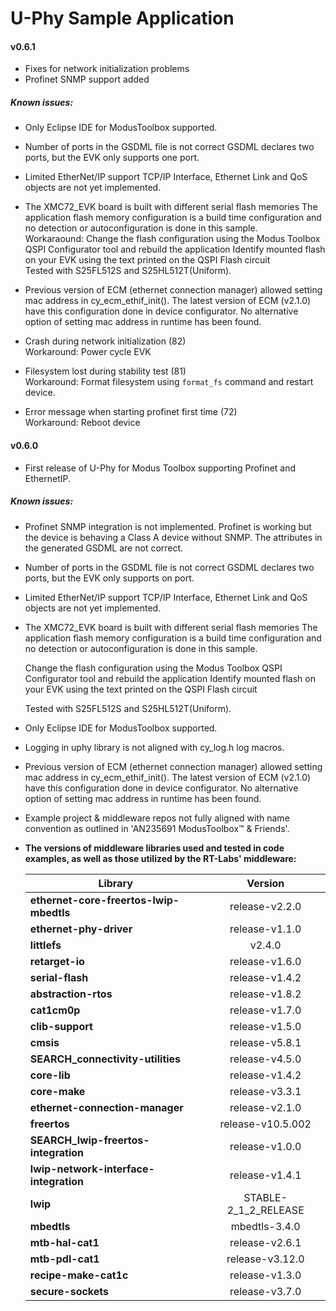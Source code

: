 # U-Phy Sample Application 

#### v0.6.1
* Fixes for network initialization problems
* Profinet SNMP support added

##### Known issues:
* Only Eclipse IDE for ModusToolbox supported.

* Number of ports in the GSDML file is not correct
  GSDML declares two ports, but the EVK only supports one port.

* Limited EtherNet/IP support
  TCP/IP Interface, Ethernet Link and QoS objects are not yet implemented.

* The XMC72_EVK board is built with different serial flash memories
  The application flash memory configuration is a build time
  configuration and no detection or autoconfiguration is done
  in this sample.  
  Workaraound: Change the flash configuration using the Modus Toolbox
  QSPI Configurator tool and rebuild the application
  Identify mounted flash on your EVK using the text printed on the
  QSPI Flash circuit  
  Tested with S25FL512S and S25HL512T(Uniform).

* Previous version of ECM (ethernet connection manager) allowed setting mac address in cy_ecm_ethif_init(). The latest version of ECM (v2.1.0) have this configuration done in device configurator. No alternative option of setting mac address in runtime has been found.

* Crash during network initialization (82)  
  Workaround: Power cycle EVK

* Filesystem lost during stability test (81)  
  Workaround: Format filesystem using `format_fs` command and restart device.

* Error message when starting profinet first time (72)  
  Workaround: Reboot device


#### v0.6.0

* First release of U-Phy for Modus Toolbox supporting Profinet and EthernetIP.

##### Known issues:

* Profinet SNMP integration is not implemented. 
  Profinet is working but the device is behaving a Class A device without SNMP. 
  The attributes in the generated GSDML are not correct.

* Number of ports in the GSDML file is not correct
  GSDML declares two ports, but the EVK only supports on port.

* Limited EtherNet/IP support
  TCP/IP Interface, Ethernet Link and QoS objects are not yet implemented.

* The XMC72_EVK board is built with different serial flash memories
  The application flash memory configuration is a build time
  configuration and no detection or autoconfiguration is done
  in this sample.

  Change the flash configuration using the Modus Toolbox
  QSPI Configurator tool and rebuild the application
  Identify mounted flash on your EVK using the text printed on the
  QSPI Flash circuit

  Tested with S25FL512S and S25HL512T(Uniform).

* Only Eclipse IDE for ModusToolbox supported.

* Logging in uphy library is not aligned with cy_log.h log macros.

* Previous version of ECM (ethernet connection manager) allowed setting mac address in cy_ecm_ethif_init(). The latest version of ECM (v2.1.0) have this configuration done in device configurator. No alternative option of setting mac address in runtime has been found.

* Example project & middleware repos not fully aligned with name convention as outlined in 'AN235691  ModusToolbox™ & Friends'.

* **The versions of middleware libraries used and tested in code examples, as well as those utilized by the RT-Labs' middleware:**

  | Library                                 |       Version        |
  | --------------------------------------- | :------------------: |
  | **ethernet-core-freertos-lwip-mbedtls** |    release-v2.2.0    |
  | **ethernet-phy-driver**                 |    release-v1.1.0    |
  | **littlefs**                            |        v2.4.0        |
  | **retarget-io**                         |    release-v1.6.0    |
  | **serial-flash**                        |    release-v1.4.2    |
  | **abstraction-rtos**                    |    release-v1.8.2    |
  | **cat1cm0p**                            |    release-v1.7.0    |
  | **clib-support**                        |    release-v1.5.0    |
  | **cmsis**                               |    release-v5.8.1    |
  | **SEARCH_connectivity-utilities**       |    release-v4.5.0    |
  | **core-lib**                            |    release-v1.4.2    |
  | **core-make**                           |    release-v3.3.1    |
  | **ethernet-connection-manager**         |    release-v2.1.0    |
  | **freertos**                            |  release-v10.5.002   |
  | **SEARCH_lwip-freertos-integration**    |    release-v1.0.0    |
  | **lwip-network-interface-integration**  |    release-v1.4.1    |
  | **lwip**                                | STABLE-2_1_2_RELEASE |
  | **mbedtls**                             |    mbedtls-3.4.0     |
  | **mtb-hal-cat1**                        |    release-v2.6.1    |
  | **mtb-pdl-cat1**                        |   release-v3.12.0    |
  | **recipe-make-cat1c**                   |    release-v1.3.0    |
  | **secure-sockets**                      |    release-v3.7.0    |